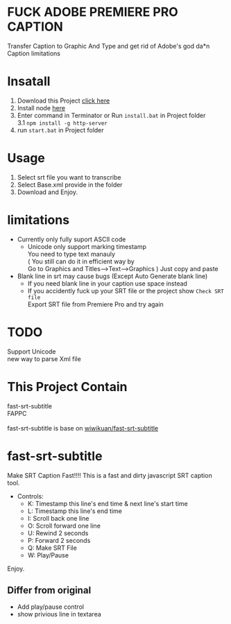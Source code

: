 # FUCK ADOBE PREMIERE PRO CAPTION
Transfer Caption to Graphic And Type
and get rid of Adobe's god da*n Caption limitations

# Insatall
1. Download this Project [click here](https://github.com/bradly0cjw/FAPPC/archive/refs/heads/main.zip)<br>
2. Install node [here](https://nodejs.org/en/download/)<br>
3. Enter command in Terminator or Run ```install.bat``` in Project folder<br>
3.1 ```npm install -g http-server```<br>
4. run ```start.bat``` in Project folder<br>

# Usage
1. Select srt file you want to transcribe<br>
2. Select Base.xml provide in the folder
3. Download and Enjoy.

# limitations
* Currently only fully suport ASCII code
  * Unicode only support marking timestamp <br>You need to type text manauly
  <br>( You still can do it in efficient way by <br>
  Go to Graphics and Titles-->Text-->Graphics ) Just copy and paste
* Blank line in srt may cause bugs (Except Auto Generate blank line)
  * If you need blank line in your caption use space instead
  * If you accidently fuck up your SRT file or the project show ```Check SRT file``` 
  <br>Export SRT file from Premiere Pro and try again

# TODO
Support Unicode<br>
new way to parse Xml file<br>

# This Project Contain
fast-srt-subtitle<br>
FAPPC<br>
<br>
fast-srt-subtitle is base on
[wiwikuan/fast-srt-subtitle](https://github.com/wiwikuan/fast-srt-subtitle)

# fast-srt-subtitle
Make SRT Caption Fast!!!! This is a fast and dirty javascript SRT caption tool.

* Controls:
  * K: Timestamp this line's end time & next line's start time 
  * L: Timestamp this line's end time
  * I: Scroll back one line 
  * O: Scroll forward one line
  * U: Rewind 2 seconds
  * P: Forward 2 seconds
  * Q: Make SRT File
  * W: Play/Pause

Enjoy.

## Differ from original
* Add play/pause control
* show privious line in textarea
